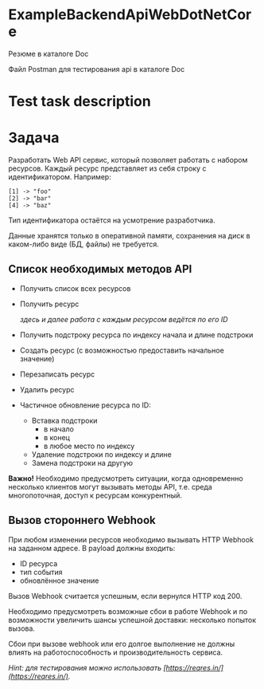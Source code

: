 # ExampleBackendApiWebDotNetCore

Резюме в каталоге Doc

Файл Postman для тестирования api в каталоге Doc


# Test task description

# Задача

Разработать Web API сервис, который позволяет работать с набором ресурсов. Каждый ресурс представляет из себя строку с идентификатором. Например:

```
[1] -> "foo"
[2] -> "bar"
[4] -> "baz"
```

Тип идентификатора остаётся на усмотрение разработчика.

Данные хранятся только в оперативной памяти, сохранения на диск в каком-либо виде (БД, файлы) не требуется.

## **Список необходимых методов API**

- Получить список всех ресурсов
- Получить ресурс

    *здесь и далее работа с каждым ресурсом ведётся по его ID*

- Получить подстроку ресурса по индексу начала и длине подстроки
- Создать ресурс (с возможностью предоставить начальное значение)
- Перезаписать ресурс
- Удалить ресурс
- Частичное обновление ресурса по ID:
    - Вставка подстроки
        - в начало
        - в конец
        - в любое место по индексу
    - Удаление подстроки по индексу и длине
    - Замена подстроки на другую

**Важно!** Необходимо предусмотреть ситуации, когда одновременно несколько клиентов могут вызывать методы API, т.е. среда многопоточная, доступ к ресурсам конкурентный.

## Вызов стороннего Webhook

При любом изменении ресурсов необходимо вызывать HTTP Webhook на заданном адресе. В payload должны входить:

- ID ресурса
- тип события
- обновлённое значение

Вызов Webhook считается успешным, если вернулся HTTP код 200.

Необходимо предусмотреть возможные сбои в работе Webhook и по возможности увеличить шансы успешной доставки: несколько попыток вызова.

Сбои при вызове webhook или его долгое выполнение не должны влиять на работоспособность и производительность сервиса.

*Hint: для тестирования можно использовать [https://reqres.in/](https://reqres.in/).*
